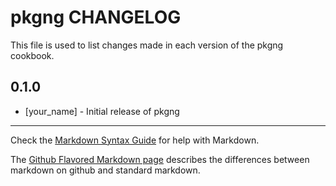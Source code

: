 pkgng CHANGELOG
===============

This file is used to list changes made in each version of the pkgng cookbook.

0.1.0
-----
- [your_name] - Initial release of pkgng

- - -
Check the [Markdown Syntax Guide](http://daringfireball.net/projects/markdown/syntax) for help with Markdown.

The [Github Flavored Markdown page](http://github.github.com/github-flavored-markdown/) describes the differences between markdown on github and standard markdown.
